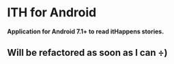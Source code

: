# ITH for Android
**Application for Android 7.1+ to read itHappens stories.**

## Will be refactored as soon as I can ÷)

